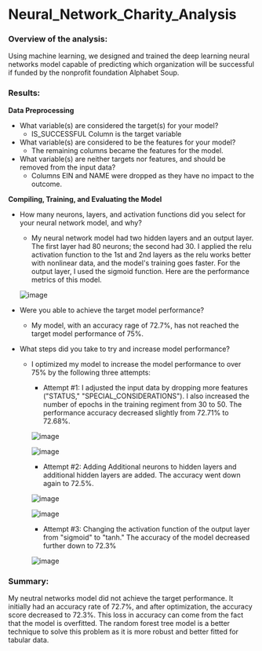 # Neural_Network_Charity_Analysis

### Overview of the analysis: 

Using machine learning, we designed and trained the deep learning neural networks model capable of predicting which organization will be successful if funded by the nonprofit foundation Alphabet Soup.

### Results:
**Data Preprocessing**
* What variable(s) are considered the target(s) for your model?
  * IS_SUCCESSFUL Column is the target variable
* What variable(s) are considered to be the features for your model?
  * The remaining columns became the features for the model.
* What variable(s) are neither targets nor features, and should be removed from the input data?
  * Columns EIN and NAME were dropped as they have no impact to the outcome.

**Compiling, Training, and Evaluating the Model**
* How many neurons, layers, and activation functions did you select for your neural network model, and why?
  * My neural network model had two hidden layers and an output layer. The first layer had 80 neurons; the second had 30. I applied the relu activation function to the 1st and 2nd layers as the relu works better with nonlinear data, and the model's training goes faster. For the output layer, I used the sigmoid function. Here are the performance metrics of this model.
   
   ![image](https://user-images.githubusercontent.com/100629325/195692295-a09ce4bd-feed-4884-8abe-c2d02f3cc476.png)

* Were you able to achieve the target model performance?
  * My model, with an accuracy rage of 72.7%, has not reached the target model performance of 75%.
  
* What steps did you take to try and increase model performance?
  * I optimized my model to increase the model performance to over 75% by the following three attempts:
    
    * Attempt #1: I adjusted the input data by dropping more features ("STATUS," "SPECIAL_CONSIDERATIONS"). I also increased the number of epochs in the training regiment from 30 to 50. The performance accuracy decreased slightly from 72.71% to 72.68%.
    
    ![image](https://user-images.githubusercontent.com/100629325/195692858-b3b2bc14-ab17-4e0f-b581-ede4dfcb92d3.png)

    ![image](https://user-images.githubusercontent.com/100629325/195688376-66b67127-9fd1-4769-b0ca-5f6f25d1122a.png)

    * Attempt #2: Adding Additional neurons to hidden layers and additional hidden layers are added. The accuracy went down again to 72.5%.
      
    ![image](https://user-images.githubusercontent.com/100629325/195689709-0cb9e18b-aa62-47df-af34-c2d2a544dcab.png)
    
    ![image](https://user-images.githubusercontent.com/100629325/195693078-d669fb8f-2c4a-4337-a459-c223c3afd107.png)
    
    * Attempt #3: Changing the activation function of the output layer from "sigmoid" to "tanh." The accuracy of the model decreased further down to 72.3%
      
    ![image](https://user-images.githubusercontent.com/100629325/195693636-9334cb5a-f241-40de-ac6c-a79d3297cdcb.png)
### Summary:

My neutral networks model did not achieve the target performance. It initially had an accuracy rate of 72.7%, and after optimization, the accuracy score decreased to 72.3%. This loss in accuracy can come from the fact that the model is overfitted. The random forest tree model is a better technique to solve this problem as it is more robust and better fitted for tabular data.
